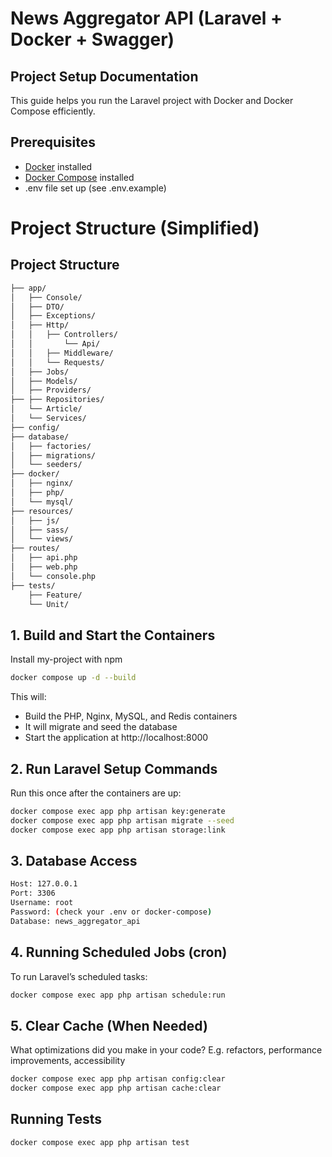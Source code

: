 # News Aggregator API (Laravel + Docker + Swagger)


## Project Setup Documentation

This guide helps you run the Laravel project with Docker and Docker Compose efficiently.

## Prerequisites

* [Docker](https://www.docker.com/products/docker-desktop/) installed
* [Docker Compose](https://docs.docker.com/compose/install/) installed
* .env file set up (see .env.example)

# Project Structure (Simplified)

## Project Structure

```bash
├── app/
│   ├── Console/
│   ├── DTO/
│   ├── Exceptions/
│   ├── Http/
│   │   ├── Controllers/
│   │       └── Api/
│   │   ├── Middleware/
│   │   └── Requests/
│   ├── Jobs/
│   ├── Models/
│   ├── Providers/
├── ├── Repositories/
│   └── Article/
│   └── Services/
├── config/
├── database/
│   ├── factories/
│   ├── migrations/
│   └── seeders/
├── docker/
│   ├── nginx/
│   ├── php/
│   └── mysql/
├── resources/
│   ├── js/
│   ├── sass/
│   └── views/
├── routes/
│   ├── api.php
│   ├── web.php
│   └── console.php
├── tests/
    ├── Feature/
    └── Unit/
```


## 1. Build and Start the Containers

Install my-project with npm

```bash
docker compose up -d --build
```
This will:
* Build the PHP, Nginx, MySQL, and Redis containers
* It will migrate and seed the database
* Start the application at http://localhost:8000
## 2. Run Laravel Setup Commands

Run this once after the containers are up:
```bash
docker compose exec app php artisan key:generate
docker compose exec app php artisan migrate --seed
docker compose exec app php artisan storage:link
```


## 3. Database Access

```bash
Host: 127.0.0.1
Port: 3306
Username: root
Password: (check your .env or docker-compose)
Database: news_aggregator_api
```


## 4. Running Scheduled Jobs (cron)

To run Laravel’s scheduled tasks:

```bash
docker compose exec app php artisan schedule:run
```

## 5. Clear Cache (When Needed)

What optimizations did you make in your code? E.g. refactors, performance improvements, accessibility

```bash
docker compose exec app php artisan config:clear
docker compose exec app php artisan cache:clear
```

## Running Tests

```bash
docker compose exec app php artisan test
```
